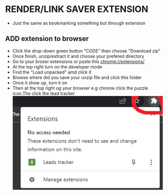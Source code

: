 # RENDER/LINK SAVER EXTENSION

- Just the same as bookmarking something but through extension

## ADD extension to browser

- Click the drop-down green button "CODE" then choose "Download zip"
- Once finish, unzip/extract it and choose your prefered directory
- Go to your broser extensions or paste this [chrome://extensions/](chrome://extensions/)
- At the top right turn on the developer mode
- Find the "Load unpacked" amd click it
- Browse where did you save your unzip file and click this folder
- Once it show up, turn it on
- Then at the top right og your browser e.g chrome click the puzzle icon.The click the lead tracker
  <img src="Untitled.png"  width="700px" height="300px">

